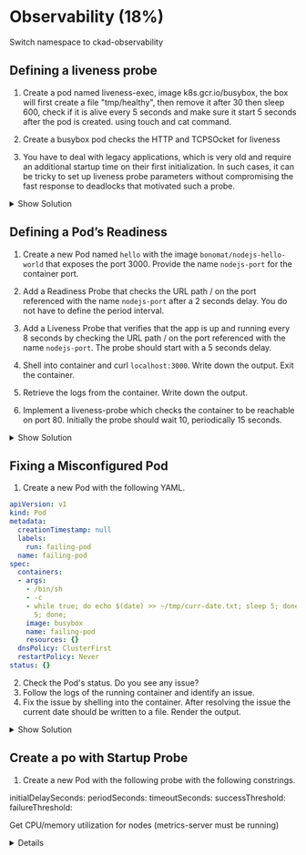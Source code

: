 # Observability (18%)
Switch namespace to ckad-observability
## Defining a liveness probe
1. Create a pod named liveness-exec, image k8s.gcr.io/busybox, the box will first create a file "tmp/healthy", then remove it after 30 then sleep 600, check if it is alive every 5 seconds and make sure it start 5 seconds after the pod is created. using touch and cat command.

2. Create a busybox pod checks the HTTP and TCPSOcket for liveness


3. You have to deal with legacy applications, which is very old and  require an additional startup time on their first initialization. In such cases, it can be tricky to set up liveness probe parameters without compromising the fast response to deadlocks that motivated such a probe.  

<details><Summary>Show Solution</Summary>
<p>

```
apiVersion: v1
kind: Pod
metadata:
  labels:
    test: liveness
  name: liveness-exec
spec:
  containers:
  - name: liveness
    image: k8s.gcr.io/busybox
    args:
    - /bin/sh
    - -c
    - touch /tmp/healthy; sleep 30; rm -rf /tmp/healthy; sleep 600
    livenessProbe:
      exec:
        command:
        - cat
        - /tmp/healthy
      initialDelaySeconds: 5
      periodSeconds: 5
```

startup probe example. main thing is the failure threahold. The trick is to set up a startup probe with the same command, HTTP or TCP check, with a failureThreshold * periodSeconds long enough to cover the worse case startup time.Protect slow starting containers with startup probes

```
ports:
- name: liveness-port
  containerPort: 8080
  hostPort: 8080

livenessProbe:
  httpGet:
    path: /healthz
    port: liveness-port
  failureThreshold: 1
  periodSeconds: 10

startupProbe:
  httpGet:
    path: /healthz
    port: liveness-port
  failureThreshold: 30
  periodSeconds: 10

  ```


</p>
</details>

## Defining a Pod’s Readiness 

1. Create a new Pod named `hello` with the image `bonomat/nodejs-hello-world` that exposes the port 3000. Provide the name `nodejs-port` for the container port.
2. Add a Readiness Probe that checks the URL path / on the port referenced with the name `nodejs-port` after a 2 seconds delay. You do not have to define the period interval.

3. Add a Liveness Probe that verifies that the app is up and running every 8 seconds by checking the URL path / on the port referenced with the name `nodejs-port`. The probe should start with a 5 seconds delay.
4. Shell into container and curl `localhost:3000`. Write down the output. Exit the container.
5. Retrieve the logs from the container. Write down the output.

6. Implement a liveness-probe which checks the container to be reachable on port 80. Initially the probe should wait 10, periodically 15 seconds. 

<details><summary>Show Solution</summary>
<p>

Create the intial YAML with the following command.

```bash
$ kubectl run hello --image=bonomat/nodejs-hello-world --restart=Never --port=3000 -o yaml --dry-run > pod.yaml
```

Edit the YAML file and add the probes.

```yaml
apiVersion: v1
kind: Pod
metadata:
  creationTimestamp: null
  labels:
    run: hello
  name: hello
spec:
  containers:
  - image: bonomat/nodejs-hello-world
    name: hello
    ports:
    - name: nodejs-port
      containerPort: 3000
    readinessProbe:
      httpGet:
        path: /
        port: nodejs-port
      initialDelaySeconds: 2
    livenessProbe:
      httpGet:
        path: /
        port: nodejs-port
      initialDelaySeconds: 5
      periodSeconds: 8
    resources: {}
  dnsPolicy: ClusterFirst
  restartPolicy: Never
status: {}
```

Create the Pod from the YAML file, shell into the Pod as soon as it is running and execute the `curl` command.

```bash
$ kubectl create -f pod.yaml
pod/hello created
$ kubectl exec hello -it -- /bin/sh
/ # curl localhost:3000
<!DOCTYPE html>
<html>
<head>
	<title>NodeJS Docker Hello World</title>
	<meta charset="utf-8">
	<meta name="viewport" content="width=device-width, initial-scale=1">
	<link href="http://cdn.bootcss.com/bootstrap/3.3.2/css/bootstrap.min.css" rel="stylesheet">
	<link href="/stylesheets/styles.css" rel="stylesheet">
</head>
<body>
	<div class="container">
		<div class="well well-sm">
			<h2>This is just a hello world message</h2>
			<img a href="./cage.jpg"/>
			<img src="src/cage.jpg" alt="Smiley face" width="640">
		</div>
	</div>
</body>
</html>
/ # exit

$ kubectl logs pod/hello
Magic happens on port 3000
```
Sometimes, applications are temporarily unable to serve traffic. For example, an application might need to load large data or configuration files during startup, or depend on external services after startup. In such cases, you don't want to kill the application, but you don’t want to send it requests either. Kubernetes provides readiness probes to detect and mitigate these situations. A pod with containers reporting that they are not ready does not receive traffic through Kubernetes Services.

```
livenessProbe:                  # add

          tcpSocket:                    # add

            port: 80                    # add

          initialDelaySeconds: 10       # add

          periodSeconds: 15             # ad
          
```

</p>
</details>

## Fixing a Misconfigured Pod

1. Create a new Pod with the following YAML.

```yaml
apiVersion: v1
kind: Pod
metadata:
  creationTimestamp: null
  labels:
    run: failing-pod
  name: failing-pod
spec:
  containers:
  - args:
    - /bin/sh
    - -c
    - while true; do echo $(date) >> ~/tmp/curr-date.txt; sleep 5; done;
      5; done;
    image: busybox
    name: failing-pod
    resources: {}
  dnsPolicy: ClusterFirst
  restartPolicy: Never
status: {}
```

2. Check the Pod's status. Do you see any issue?
3. Follow the logs of the running container and identify an issue.
4. Fix the issue by shelling into the container. After resolving the issue the current date should be written to a file. Render the output.

<details><summary>Show Solution</summary>
<p>

First, create the Pod with the given YAML content.

```bash
$ vim pod.yaml
$ kubectl create -f pod.yaml
```

The Pod seems to be running without problems.

```bash
$ kubectl get pods
NAME          READY   STATUS    RESTARTS   AGE
failing-pod   1/1     Running   0          5s
```

Render the logs of the container. The output should indicate an error message every 5 seconds.

```bash
$ kubectl logs failing-pod
Unable to write file!
/bin/sh: 1: cannot create /root/tmp/curr-date.txt: Directory nonexistent
Unable to write file!
/bin/sh: 1: cannot create /root/tmp/curr-date.txt: Directory nonexistent
Unable to write file!
/bin/sh: 1: cannot create /root/tmp/curr-date.txt: Directory nonexistent
```

Apparently, the directory we want to write to does not exist. Log into the container and create the directory. The file `~/tmp/curr-date.txt` is populated.

```bash
$ kubectl exec failing-pod -it -- /bin/sh
/ # mkdir -p ~/tmp
/ # cd ~/tmp
/ # ls -l
total 4
-rw-r--r-- 1 root root 112 May  9 23:52 curr-date.txt
/ # cat ~/tmp/curr-date.txt
Thu May 9 23:59:01 UTC 2019
Thu May 9 23:59:06 UTC 2019
Thu May 9 23:59:11 UTC 2019
/ # exit
```
```yaml
apiVersion: v1
kind: Pod
metadata:
  creationTimestamp: null
  labels:
    run: failing-pod
  name: failing-pod
spec:
  containers:
  - args:
    - /bin/sh
    - -c
    - if [ ! -d ~/tmp ]; then mkdir -p ~/tmp; fi; while true; do echo $(date) >> ~/tmp/curr-date.txt; sleep 5; done;
      5; done;
    image: busybox
    name: failing-pod
    resources: {}
  dnsPolicy: ClusterFirst
  restartPolicy: Never
status: {}
```
</p>
</details>

## Create a po with Startup Probe

1. Create a new Pod with the following probe with the following constrings.

  initialDelaySeconds: 
  periodSeconds: 
  timeoutSeconds: 
  successThreshold: 
  failureThreshold: 

Get CPU/memory utilization for nodes (metrics-server must be running)

<details><summery>show detail</summary>
<p>

</p>
</details>

